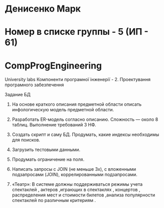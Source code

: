 # Денисенко Марк
# Номер в списке группы - 5 (ИП - 61)

# CompProgEngineering
University labs Компоненти програмної інженерії - 2. Проектування програмного забезпечення

 Задание БД
1.	На основе краткого описания предметной области описать инфологическую модель предметной области.
2.	Разработать ER-модель согласно описанию. Сложность — около 8 таблиц. Выполнение  требований 3 НФ.
3.	Создать скрипт и саму БД. Продумать, какие индексы необходимы для поисков.
4.	Загрузить тестовыми данными.
5.	Продумать ограничение на поля.
6.	Написать запросы с JOIN (не меньше 3х), с вложенными подзапросами (JOIN),  коррелированными подзапросами.

5. «Театр»: В системе должны поддерживаться режимы учета спектаклей , актеров ,играющих в спектаклях , концертов , распределения мест и стоимости билетов ,анализа популярности спектаклей по различным критериям .
